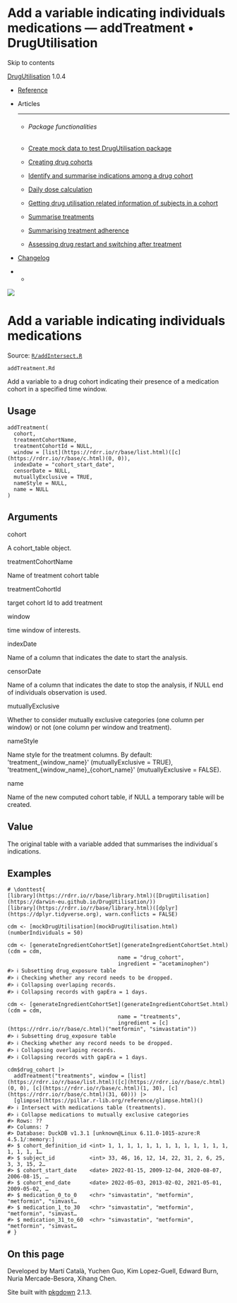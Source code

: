 # Add a variable indicating individuals medications — addTreatment • DrugUtilisation

Skip to contents

[DrugUtilisation](../index.html) 1.0.4

  * [Reference](../reference/index.html)
  * Articles
    * * * *

    * ###### Package functionalities

    * [Create mock data to test DrugUtilisation package](../articles/mock_data.html)
    * [Creating drug cohorts](../articles/create_cohorts.html)
    * [Identify and summarise indications among a drug cohort](../articles/indication.html)
    * [Daily dose calculation](../articles/daily_dose_calculation.html)
    * [Getting drug utilisation related information of subjects in a cohort](../articles/drug_utilisation.html)
    * [Summarise treatments](../articles/summarise_treatments.html)
    * [Summarising treatment adherence](../articles/treatment_discontinuation.html)
    * [Assessing drug restart and switching after treatment](../articles/drug_restart.html)
  * [Changelog](../news/index.html)


  *   * [](https://github.com/darwin-eu/DrugUtilisation/)



![](../logo.png)

# Add a variable indicating individuals medications

Source: [`R/addIntersect.R`](https://github.com/darwin-eu/DrugUtilisation/blob/v1.0.4/R/addIntersect.R)

`addTreatment.Rd`

Add a variable to a drug cohort indicating their presence of a medication cohort in a specified time window.

## Usage
    
    
    addTreatment(
      cohort,
      treatmentCohortName,
      treatmentCohortId = NULL,
      window = [list](https://rdrr.io/r/base/list.html)([c](https://rdrr.io/r/base/c.html)(0, 0)),
      indexDate = "cohort_start_date",
      censorDate = NULL,
      mutuallyExclusive = TRUE,
      nameStyle = NULL,
      name = NULL
    )

## Arguments

cohort
    

A cohort_table object.

treatmentCohortName
    

Name of treatment cohort table

treatmentCohortId
    

target cohort Id to add treatment

window
    

time window of interests.

indexDate
    

Name of a column that indicates the date to start the analysis.

censorDate
    

Name of a column that indicates the date to stop the analysis, if NULL end of individuals observation is used.

mutuallyExclusive
    

Whether to consider mutually exclusive categories (one column per window) or not (one column per window and treatment).

nameStyle
    

Name style for the treatment columns. By default: 'treatment_{window_name}' (mutuallyExclusive = TRUE), 'treatment_{window_name}_{cohort_name}' (mutuallyExclusive = FALSE).

name
    

Name of the new computed cohort table, if NULL a temporary table will be created.

## Value

The original table with a variable added that summarises the individual´s indications.

## Examples
    
    
    # \donttest{
    [library](https://rdrr.io/r/base/library.html)([DrugUtilisation](https://darwin-eu.github.io/DrugUtilisation/))
    [library](https://rdrr.io/r/base/library.html)([dplyr](https://dplyr.tidyverse.org), warn.conflicts = FALSE)
    
    cdm <- [mockDrugUtilisation](mockDrugUtilisation.html)(numberIndividuals = 50)
    
    cdm <- [generateIngredientCohortSet](generateIngredientCohortSet.html)(cdm = cdm,
                                       name = "drug_cohort",
                                       ingredient = "acetaminophen")
    #> ℹ Subsetting drug_exposure table
    #> ℹ Checking whether any record needs to be dropped.
    #> ℹ Collapsing overlaping records.
    #> ℹ Collapsing records with gapEra = 1 days.
    
    cdm <- [generateIngredientCohortSet](generateIngredientCohortSet.html)(cdm = cdm,
                                       name = "treatments",
                                       ingredient = [c](https://rdrr.io/r/base/c.html)("metformin", "simvastatin"))
    #> ℹ Subsetting drug_exposure table
    #> ℹ Checking whether any record needs to be dropped.
    #> ℹ Collapsing overlaping records.
    #> ℹ Collapsing records with gapEra = 1 days.
    
    cdm$drug_cohort |>
      addTreatment("treatments", window = [list](https://rdrr.io/r/base/list.html)([c](https://rdrr.io/r/base/c.html)(0, 0), [c](https://rdrr.io/r/base/c.html)(1, 30), [c](https://rdrr.io/r/base/c.html)(31, 60))) |>
      [glimpse](https://pillar.r-lib.org/reference/glimpse.html)()
    #> ℹ Intersect with medications table (treatments).
    #> ℹ Collapse medications to mutually exclusive categories
    #> Rows: ??
    #> Columns: 7
    #> Database: DuckDB v1.3.1 [unknown@Linux 6.11.0-1015-azure:R 4.5.1/:memory:]
    #> $ cohort_definition_id <int> 1, 1, 1, 1, 1, 1, 1, 1, 1, 1, 1, 1, 1, 1, 1, 1, 1…
    #> $ subject_id           <int> 33, 46, 16, 12, 14, 22, 31, 2, 6, 25, 3, 3, 15, 2…
    #> $ cohort_start_date    <date> 2022-01-15, 2009-12-04, 2020-08-07, 2006-08-15, …
    #> $ cohort_end_date      <date> 2022-05-03, 2013-02-02, 2021-05-01, 2009-05-02, …
    #> $ medication_0_to_0    <chr> "simvastatin", "metformin", "metformin", "simvast…
    #> $ medication_1_to_30   <chr> "simvastatin", "metformin", "metformin", "simvast…
    #> $ medication_31_to_60  <chr> "simvastatin", "metformin", "metformin", "simvast…
    # }
    
    

## On this page

Developed by Martí Català, Yuchen Guo, Kim Lopez-Guell, Edward Burn, Nuria Mercade-Besora, Xihang Chen.

Site built with [pkgdown](https://pkgdown.r-lib.org/) 2.1.3.

